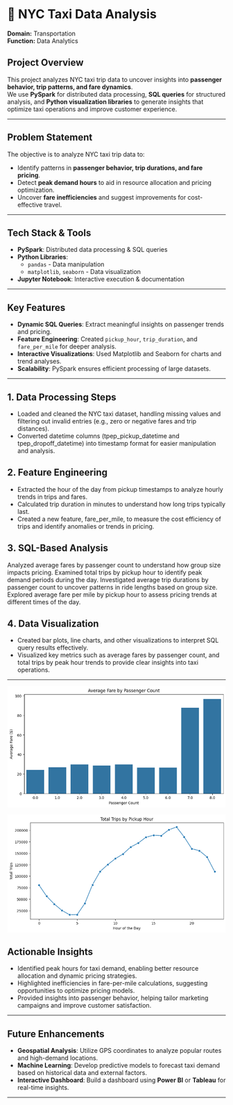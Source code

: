 # 🚖 NYC Taxi Data Analysis

**Domain:** Transportation  
**Function:** Data Analytics  

## Project Overview  
This project analyzes NYC taxi trip data to uncover insights into **passenger behavior, trip patterns, and fare dynamics**.  
We use **PySpark** for distributed data processing, **SQL queries** for structured analysis, and **Python visualization libraries** to generate insights that optimize taxi operations and improve customer experience.

---

## Problem Statement  
The objective is to analyze NYC taxi trip data to:  
- Identify patterns in **passenger behavior, trip durations, and fare pricing**.  
- Detect **peak demand hours** to aid in resource allocation and pricing optimization.  
- Uncover **fare inefficiencies** and suggest improvements for cost-effective travel.  

---

## Tech Stack & Tools  
- **PySpark**: Distributed data processing & SQL queries  
- **Python Libraries**:  
  - `pandas` - Data manipulation  
  - `matplotlib`, `seaborn` - Data visualization  
- **Jupyter Notebook**: Interactive execution & documentation  

---

## Key Features  
- **Dynamic SQL Queries**: Extract meaningful insights on passenger trends and pricing.  
- **Feature Engineering**: Created `pickup_hour`, `trip_duration`, and `fare_per_mile` for deeper analysis.  
- **Interactive Visualizations**: Used Matplotlib and Seaborn for charts and trend analyses.  
- **Scalability**: PySpark ensures efficient processing of large datasets.  

---

## 1. Data Processing Steps  
- Loaded and cleaned the NYC taxi dataset, handling missing values and filtering out invalid entries (e.g., zero or negative fares and trip distances).
- Converted datetime columns (tpep_pickup_datetime and tpep_dropoff_datetime) into timestamp format for easier manipulation and analysis. 

## 2️. Feature Engineering  
- Extracted the hour of the day from pickup timestamps to analyze hourly trends in trips and fares.
- Calculated trip duration in minutes to understand how long trips typically last.
- Created a new feature, fare_per_mile, to measure the cost efficiency of trips and identify anomalies or trends in pricing.
## 3️. SQL-Based Analysis  
Analyzed average fares by passenger count to understand how group size impacts pricing.
Examined total trips by pickup hour to identify peak demand periods during the day.
Investigated average trip durations by passenger count to uncover patterns in ride lengths based on group size.
Explored average fare per mile by pickup hour to assess pricing trends at different times of the day.

## 4️. Data Visualization  
- Created bar plots, line charts, and other visualizations to interpret SQL query results effectively.
- Visualized key metrics such as average fares by passenger count, and total trips by peak hour trends to provide clear insights into taxi operations.

---
![NYC Taxi Analysis](average_fare.png)

![NYC Taxi Analysis](total_trips_pickup_hour.png)

## Actionable Insights  
- Identified peak hours for taxi demand, enabling better resource allocation and dynamic pricing strategies.
- Highlighted inefficiencies in fare-per-mile calculations, suggesting opportunities to optimize pricing models.
- Provided insights into passenger behavior, helping tailor marketing campaigns and improve customer satisfaction.

---

## Future Enhancements  
- **Geospatial Analysis**: Utilize GPS coordinates to analyze popular routes and high-demand locations.  
- **Machine Learning**: Develop predictive models to forecast taxi demand based on historical data and external factors.  
- **Interactive Dashboard**: Build a dashboard using **Power BI** or **Tableau** for real-time insights.  

---

